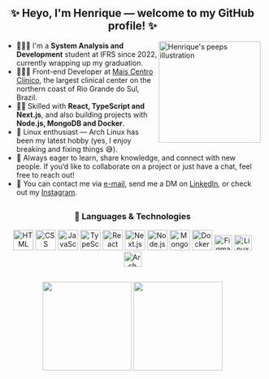 <div align="center">
  
  ## ✨ Heyo, I'm Henrique — welcome to my GitHub profile! ✨
  
</div>

<img src="https://assets.website-files.com/5e51c674258ffe10d286d30a/5e535a83d3992372c25556b9_peep-76.svg" min-width="200px" max-width="200px" width="200px" align="right" alt="Henrique's peeps illustration" />

<p align="left">
  <ul>
    <li>🙋🏾‍♂️ I'm a <strong>System Analysis and Development</strong> student at IFRS since 2022, currently wrapping up my graduation.</li>
    <li>👨🏾‍💻 Front-end Developer at <a href="https://www.maiscentroclinico.com.br/">Mais Centro Clínico</a>, the largest clinical center on the northern coast of Rio Grande do Sul, Brazil.</li>
    <li>👊🏾 Skilled with <strong>React, TypeScript and Next.js</strong>, and also building projects with <strong>Node.js, MongoDB and Docker</strong>.</li>
    <li>🐧 Linux enthusiast — Arch Linux has been my latest hobby (yes, I enjoy breaking and fixing things 😅).</li>
    <li>🔎 Always eager to learn, share knowledge, and connect with new people. If you’d like to collaborate on a project or just have a chat, feel free to reach out!</li>
    <li>📧 You can contact me via <a href="mailto:h.sp97@hotmail.com">e-mail</a>, send me a DM on <a href="https://www.linkedin.com/in/hsp">LinkedIn</a>, or check out my <a href="https://instagram.com/irythill">Instagram</a>.</li>
  </ul>
</p>

##

<div align="center">
  
  ### 🚀 Languages & Technologies

  <!-- Core Front-end -->
  <img alt="HTML" height="40" width="40" src="https://cdn.jsdelivr.net/gh/devicons/devicon/icons/html5/html5-original.svg" />
  <img alt="CSS" height="40" width="40" src="https://cdn.jsdelivr.net/gh/devicons/devicon/icons/css3/css3-original.svg" />
  <img alt="JavaScript" height="40" width="40" src="https://cdn.jsdelivr.net/gh/devicons/devicon/icons/javascript/javascript-original.svg" />
  <img alt="TypeScript" height="40" width="40" src="https://cdn.jsdelivr.net/gh/devicons/devicon/icons/typescript/typescript-original.svg" />
  <img alt="React" height="40" width="40" src="https://cdn.jsdelivr.net/gh/devicons/devicon/icons/react/react-original.svg" />
  <img alt="Next.js" height="40" width="40" src="https://cdn.jsdelivr.net/gh/devicons/devicon/icons/nextjs/nextjs-original.svg" />

  <!-- Back-end & Database -->
  <img alt="Node.js" height="40" width="40" src="https://cdn.jsdelivr.net/gh/devicons/devicon/icons/nodejs/nodejs-original.svg" />
  <img alt="MongoDB" height="40" width="40" src="https://cdn.jsdelivr.net/gh/devicons/devicon/icons/mongodb/mongodb-original.svg" />
  <img alt="Docker" height="40" width="40" src="https://cdn.jsdelivr.net/gh/devicons/devicon/icons/docker/docker-original.svg" />

  <!-- Tools & Others -->
  <img alt="Figma" height="30" width="35" src="https://cdn.jsdelivr.net/gh/devicons/devicon/icons/figma/figma-original.svg" />
  <img alt="Linux" height="30" width="35" src="https://cdn.jsdelivr.net/gh/devicons/devicon/icons/linux/linux-original.svg" />
  <img alt="Arch Linux" height="30" width="35" src="https://cdn.jsdelivr.net/gh/devicons/devicon/icons/archlinux/archlinux-original.svg" />

</div>

##

<div align="center">

  <!-- GitHub Stats -->
  <img height="175rem" src="https://github-readme-stats.vercel.app/api?username=irythill&show_icons=true&theme=material-palenight" />
  <img height="175rem" src="https://github-readme-stats.vercel.app/api/top-langs/?username=irythill&layout=compact&langs_count=10&theme=material-palenight"/>

</div>
